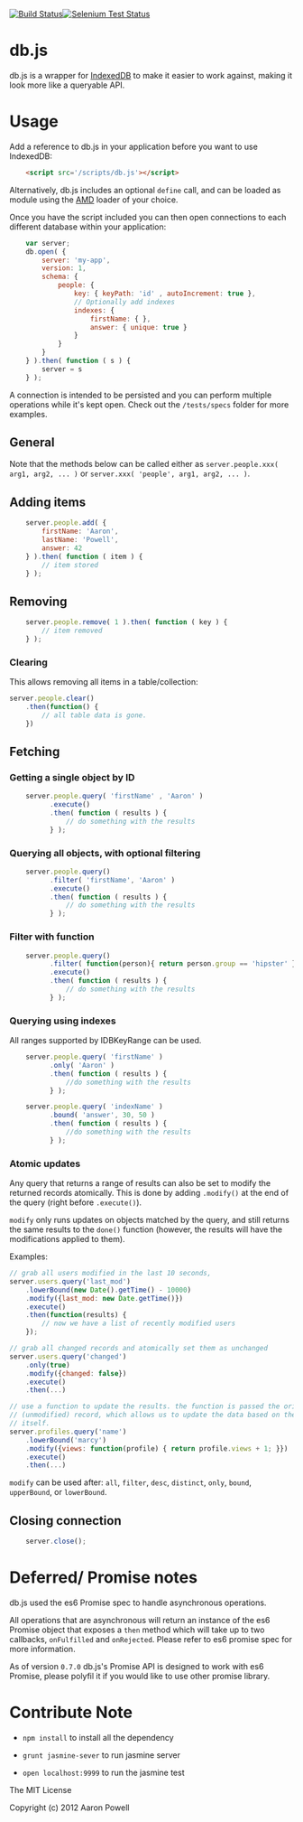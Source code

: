 [![Build Status](https://travis-ci.org/aaronpowell/db.js.png?branch=master)](https://travis-ci.org/aaronpowell/db.js)[![Selenium Test Status](https://saucelabs.com/buildstatus/aaronpowell)](https://saucelabs.com/u/aaronpowell)

# db.js

db.js is a wrapper for [IndexedDB](http://www.w3.org/TR/IndexedDB/) to make it easier to work against, making it look more like a queryable API.

# Usage

Add a reference to db.js in your application before you want to use IndexedDB:

```html
	<script src='/scripts/db.js'></script>
```

Alternatively, db.js includes an optional `define` call, and can be loaded as module using the [AMD](https://github.com/amdjs/amdjs-api/wiki/AMD) loader of your choice.

Once you have the script included you can then open connections to each different database within your application:

```js
	var server;
	db.open( {
	    server: 'my-app',
	    version: 1,
	    schema: {
	        people: {
	            key: { keyPath: 'id' , autoIncrement: true },
	            // Optionally add indexes
	            indexes: {
	                firstName: { },
	                answer: { unique: true }
	            }
	        }
	    }
	} ).then( function ( s ) {
	    server = s
	} );
```

A connection is intended to be persisted and you can perform multiple operations while it's kept open. Check out the `/tests/specs` folder for more examples.

## General

Note that the methods below can be called either as `server.people.xxx( arg1, arg2, ... )` or `server.xxx( 'people', arg1, arg2, ... )`.

## Adding items

```js
	server.people.add( {
	    firstName: 'Aaron',
	    lastName: 'Powell',
	    answer: 42
	} ).then( function ( item ) {
	    // item stored
	} );
```

## Removing

```js
	server.people.remove( 1 ).then( function ( key ) {
	    // item removed
	} );
```

### Clearing
This allows removing all items in a table/collection:

```js
server.people.clear()
    .then(function() {
        // all table data is gone.
    })
```

## Fetching

### Getting a single object by ID

```js
	server.people.query( 'firstName' , 'Aaron' )
	      .execute()
	      .then( function ( results ) {
	          // do something with the results
	      } );
```

### Querying all objects, with optional filtering

```js
	server.people.query()
	      .filter( 'firstName', 'Aaron' )
	      .execute()
	      .then( function ( results ) {
	          // do something with the results
	      } );
```

### Filter with function

```js
	server.people.query()
	      .filter( function(person){ return person.group == 'hipster' } )
	      .execute()
	      .then( function ( results ) {
	          // do something with the results
	      } );
```

### Querying using indexes

All ranges supported by IDBKeyRange can be used.

```js
	server.people.query( 'firstName' )
	      .only( 'Aaron' )
	      .then( function ( results ) {
	          //do something with the results
	      } );

	server.people.query( 'indexName' )
	      .bound( 'answer', 30, 50 )
	      .then( function ( results ) {
	          //do something with the results
	      } );
```

### Atomic updates

Any query that returns a range of results can also be set to modify the returned
records atomically. This is done by adding `.modify()` at the end of the query
(right before `.execute()`).

`modify` only runs updates on objects matched by the query, and still returns
the same results to the `done()` function (however, the results will have the
modifications applied to them).

Examples:

```js
// grab all users modified in the last 10 seconds,
server.users.query('last_mod')
    .lowerBound(new Date().getTime() - 10000)
    .modify({last_mod: new Date.getTime()})
    .execute()
    .then(function(results) {
        // now we have a list of recently modified users
    });

// grab all changed records and atomically set them as unchanged
server.users.query('changed')
    .only(true)
    .modify({changed: false})
    .execute()
    .then(...)

// use a function to update the results. the function is passed the original
// (unmodified) record, which allows us to update the data based on the record
// itself.
server.profiles.query('name')
    .lowerBound('marcy')
    .modify({views: function(profile) { return profile.views + 1; }})
    .execute()
    .then(...)

```

`modify` can be used after: `all`, `filter`, `desc`, `distinct`, `only`,
`bound`, `upperBound`, or `lowerBound`.

## Closing connection

```js
	server.close();
```

# Deferred/ Promise notes

db.js used the es6 Promise spec to handle asynchronous operations.

All operations that are asynchronous will return an instance of the es6 Promise object that exposes a `then` method which will take up to two callbacks, `onFulfilled` and `onRejected`. Please refer to es6 promise spec for more information.

As of version `0.7.0` db.js's Promise API is designed to work with es6 Promise, please polyfil it if you would like to use other promise library.

# Contribute Note

- `npm install` to install all the dependency

- `grunt jasmine-sever` to run jasmine server

- `open localhost:9999` to run the jasmine test

The MIT License

Copyright (c) 2012 Aaron Powell
